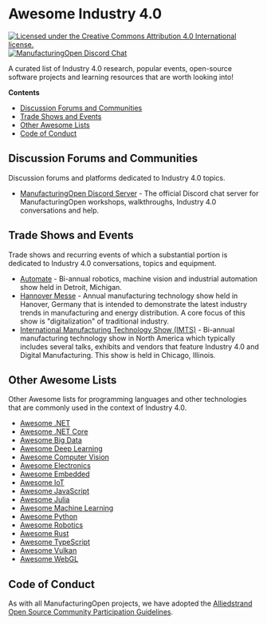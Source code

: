 # Awesome Industry 4.0

<a href="https://creativecommons.org/licenses/by/4.0/">
    <img src="https://img.shields.io/github/license/MfgOpen/awesome-industry4.0.svg" alt="Licensed under the Creative Commons Attribution 4.0 International license." />
</a>
<a href="https://discord.gg/ssvcVNJ">
    <img src="https://img.shields.io/discord/677517706940907521.svg" alt="ManufacturingOpen Discord Chat" />
</a>

A curated list of Industry 4.0 research, popular events, open-source software projects and learning resources that are worth looking into!

<!-- START doctoc generated TOC please keep comment here to allow auto update -->
<!-- DON'T EDIT THIS SECTION, INSTEAD RE-RUN doctoc TO UPDATE -->
**Contents**

- [Discussion Forums and Communities](#discussion-forums-and-communities)
- [Trade Shows and Events](#trade-shows-and-events)
- [Other Awesome Lists](#other-awesome-lists)
- [Code of Conduct](#code-of-conduct)

<!-- END doctoc generated TOC please keep comment here to allow auto update -->

## Discussion Forums and Communities

Discussion forums and platforms dedicated to Industry 4.0 topics.

* [ManufacturingOpen Discord Server](https://discord.gg/ssvcVNJ) - The official Discord chat server for ManufacturingOpen workshops, walkthroughs, Industry 4.0 conversations and help.

## Trade Shows and Events

Trade shows and recurring events of which a substantial portion is
dedicated to Industry 4.0 conversations, topics and equipment.

* [Automate](https://www.automateshow.com/) - Bi-annual robotics, machine vision and industrial automation show held in Detroit, Michigan.
* [Hannover Messe](https://www.hannovermesse.de/en/) - Annual manufacturing technology show held in Hanover, Germany that is intended to demonstrate the latest industry trends in manufacturing and energy distribution. A core focus of this show is "digitalization" of traditional industry.
* [International Manufacturing Technology Show (IMTS)](https://www.imts.com/) - Bi-annual manufacturing technology show in North America which typically includes several talks, exhibits and vendors that feature Industry 4.0 and Digital Manufacturing. This show is held in Chicago, Illinois.

## Other Awesome Lists

Other Awesome lists for programming languages and other technologies that are commonly
used in the context of Industry 4.0.

* [Awesome .NET](https://github.com/quozd/awesome-dotnet)
* [Awesome .NET Core](https://github.com/thangchung/awesome-dotnet-core)
* [Awesome Big Data](https://github.com/onurakpolat/awesome-bigdata)
* [Awesome Deep Learning](https://github.com/ChristosChristofidis/awesome-deep-learning)
* [Awesome Computer Vision](https://github.com/jbhuang0604/awesome-computer-vision)
* [Awesome Electronics](https://github.com/kitspace/awesome-electronics)
* [Awesome Embedded](https://github.com/nhivp/Awesome-Embedded)
* [Awesome IoT](https://github.com/phodal/awesome-iot)
* [Awesome JavaScript](https://github.com/sorrycc/awesome-javascript)
* [Awesome Julia](https://github.com/svaksha/Julia.jl)
* [Awesome Machine Learning](https://github.com/josephmisiti/awesome-machine-learning)
* [Awesome Python](https://github.com/vinta/awesome-python)
* [Awesome Robotics](https://github.com/kiloreux/awesome-robotics)
* [Awesome Rust](https://github.com/rust-unofficial/awesome-rust)
* [Awesome TypeScript](https://github.com/dzharii/awesome-typescript)
* [Awesome Vulkan](https://github.com/vinjn/awesome-vulkan)
* [Awesome WebGL](https://github.com/sjfricke/awesome-webgl)

## Code of Conduct

As with all ManufacturingOpen projects, we have adopted the [Alliedstrand Open Source Community Participation Guidelines](https://github.com/Alliedstrand/os-community-guidelines).

[cc-by]: http://creativecommons.org/licenses/by/4.0/
[cc-by-shield]: https://img.shields.io/badge/License-CC%20BY%204.0-lightgrey.svg